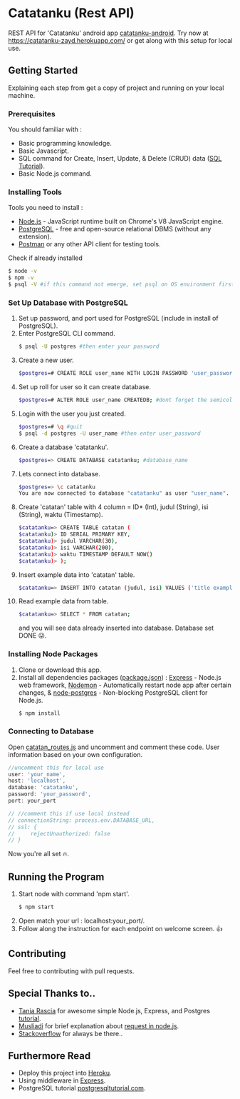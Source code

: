 # Catatanku (Rest API)
REST API for 'Catatanku' android app [catatanku-android](https://github.com/hisyamzayd/catatanku-android).
Try now at https://catatanku-zayd.herokuapp.com/ or get along with this setup for local use.

## Getting Started
Explaining each step from get a copy of project and running on your local machine. 

### Prerequisites
You should familiar with :
* Basic programming knowledge.
* Basic Javascript.
* SQL command for Create, Insert, Update, & Delete (CRUD) data ([SQL Tutorial](https://www.w3schools.com/sql/)).
* Basic Node.js command.

### Installing Tools
Tools you need to install :
* [Node.js](https://nodejs.org/en/) - JavaScript runtime built on Chrome's V8 JavaScript engine.
* [PostgreSQL](https://www.postgresql.org/download/) - free and open-source relational DBMS (without any extension).
* [Postman](https://www.postman.com/) or any other API client for testing tools.

Check if already installed
```sh
$ node -v
$ npm -v
$ psql -V #if this command not emerge, set psql on OS environment first
```

### Set Up Database with PostgreSQL
1. Set up password, and port used for PostgreSQL (include in install of PostgreSQL).
2. Enter PostgreSQL CLI command.
    ```sh
    $ psql -U postgres #then enter your password
    ```
3. Create a new user.
    ```sh
    $postgres=# CREATE ROLE user_name WITH LOGIN PASSWORD 'user_password';
    ```
4. Set up roll for user so it can create database.
    ```sh
    $postgres=# ALTER ROLE user_name CREATEDB; #dont forget the semicolon
    ```
5. Login with the user you just created.
    ```sh
    $postgres=# \q #quit
    $ psql -d postgres -U user_name #then enter user_password
    ```
6. Create a database 'catatanku'.
    ```sh
    $postgres=> CREATE DATABASE catatanku; #database_name
    ```
7. Lets connect into database.
    ```sh
    $postgres=> \c catatanku
    You are now connected to database "catatanku" as user "user_name".
    ```
8. Create 'catatan' table with 4 column = ID* (Int), judul (String), isi (String), waktu (Timestamp).
    ```sh
    $catatanku=> CREATE TABLE catatan (
    $catatanku)> ID SERIAL PRIMARY KEY,
    $catatanku)> judul VARCHAR(30),
    $catatanku)> isi VARCHAR(200),
    $catatanku)> waktu TIMESTAMP DEFAULT NOW()
    $catatanku)> );
    ```
9. Insert example data into 'catatan' table.
    ```sh
    $catatanku=> INSERT INTO catatan (judul, isi) VALUES ('title example', 'this is my first note in PostgreSQL');
    ```
10. Read example data from table.
    ```sh
    $catatanku=> SELECT * FROM catatan;
    ```
    and you will see data already inserted into database. Database set DONE 😛.

### Installing Node Packages
1. Clone or download this app.
2. Install all dependencies packages ([package.json](package.json)) :
[Express](https://expressjs.com/) - Node.js web framework,
[Nodemon](https://www.npmjs.com/package/nodemon) - Automatically restart node app after certain changes, &
[node-postgres](https://www.npmjs.com/package/pg) - Non-blocking PostgreSQL client for Node.js.
    ```sh
    $ npm install
    ```

### Connecting to Database
Open [catatan_routes.js](catatan_routes.js) and uncomment and comment these code. User information based on your own configuration.
```js
//uncomment this for local use
user: 'your_name',
host: 'localhost',
database: 'catatanku',
password: 'your_password',
port: your_port

// //comment this if use local instead
// connectionString: process.env.DATABASE_URL,
// ssl: {
//     rejectUnauthorized: false
// }
```
Now you're all set 🔥.

## Running the Program
1. Start node with command 'npm start'.
    ```sh
    $ npm start
    ```
2. Open match your url : localhost:your_port/.
3. Follow along the instruction for each endpoint on welcome screen. 👍

## Contributing
Feel free to contributing with pull requests.

## Special Thanks to..
* [Tania Rascia](https://github.com/taniarascia) for awesome simple Node.js, Express, and Postgres [tutorial](https://blog.logrocket.com/setting-up-a-restful-api-with-node-js-and-postgresql-d96d6fc892d8/).
* [Musliadi](https://medium.com/@musliadi) for brief explanation about [request in node.js](https://medium.com/@musliadi/apa-perbedaan-req-body-req-params-req-query-pada-nodejs-eb3450914447).
* [Stackoverflow](https://stackoverflow.com) for always be there.. 

## Furthermore Read
* Deploy this project into [Heroku](https://devcenter.heroku.com/articles/getting-started-with-nodejs?singlepage=true).
* Using middleware in [Express](https://expressjs.com/en/guide/using-middleware.html).
* PostgreSQL tutorial [postgresqltutorial.com](https://www.postgresqltutorial.com/).